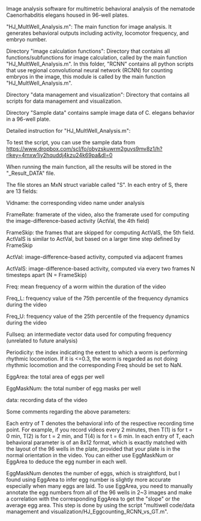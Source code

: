Image analysis software for multimetric behavioral analysis of the nematode Caenorhabditis elegans housed in 96-well plates.

"HJ_MultWell_Analysis.m": The main function for image analysis.  It generates behavioral outputs including activity, locomotor frequency, and embryo number.

Directory "image calculation functions": Directory that contains all functions/subfunctions for image calculation, called by the main function "HJ_MultWell_Analysis.m".  In this folder, "RCNN" contains all python scripts that use regional convolutional neural network (RCNN) for counting embryos in the image, this module is called by the main function "HJ_MultWell_Analysis.m".

Directory "data management and visualization": Directory that contains all scripts for data management and visualization.

Directory "Sample data" contains sample image data of C. elegans behavior in a 96-well plate.


Detailed instruction for "HJ_MultWell_Analysis.m":

To test the script, you can use the sample data from https://www.dropbox.com/scl/fo/obyzskuwrm2guvs9mv8z1/h?rlkey=4mxw1iy2hquddj4kzu24k69pa&dl=0

When running the main function, all the results will be stored in the "_Result_DATA" file. 

The file stores an MxN struct variable called "S".
In each entry of S, there are 13 fields:

Vidname: the corresponding video name under analysis

FrameRate: framerate of the video, also the framerate used for computing the image-difference-based activity (ActVal, the 4th field)

FrameSkip: the frames that are skipped for computing ActValS, the 5th field. ActValS is similar to ActVal, but based on a larger time step defined by FrameSkip

ActVal: image-difference-based activity, computed via adjacent frames

ActValS: image-difference-based activity, computed via every two frames N timesteps apart (N = FrameSkip)

Freq: mean frequency of a worm within the duration of the video

Freq_L: frequency value of the 75th percentile of the frequency dynamics during the video

Freq_U: frequency value of the 25th percentile of the frequency dynamics during the video

Fullseq: an intermediate vector data used for computing frequency (unrelated to future analysis)

Periodicity: the index indicating the extent to which a worm is performing rhythmic locomotion. If it is <=0.3, the worm is regarded as not doing rhythmic locomotion and the corresponding Freq should be set to NaN.

EggArea: the total area of eggs per well

EggMaskNum: the total number of egg masks per well

data: recording data of the video

Some comments regarding the above parameters:

Each entry of T denotes the behavioral info of the respective recording time point. For example, if you record videos every 2 minutes, then T(1) is for t = 0 min, T(2) is for t = 2 min, and T(4) is for t = 6 min.
In each entry of T, each behavioral parameter is of an 8x12 format, which is exactly matched with the layout of the 96 wells in the plate, provided that your plate is in the normal orientation in the video.
You can either use EggMaskNum or EggArea to deduce the egg number in each well.  

EggMaskNum denotes the number of eggs, which is straightford, but I found using EggArea to infer egg number is slightly more accurate especially when many eggs are laid.  To use EggArea, you need to manually annotate the egg numbers from all of the 96 wells in 2~3 images and make a correlation with the corresponding EggArea to get the "slope" or the average egg area.  This step is done by using the script "multiwell code/data management and visualization/HJ_Eggcounting_RCNN_vs_GT.m".
